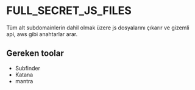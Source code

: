 # FULL_SECRET_JS_FILES
Tüm alt subdomainlerin dahil olmak üzere js dosyalarını çıkarır ve gizemli api, aws gibi anahtarlar arar.


## Gereken toolar ##
- Subfinder
- Katana
- mantra 
